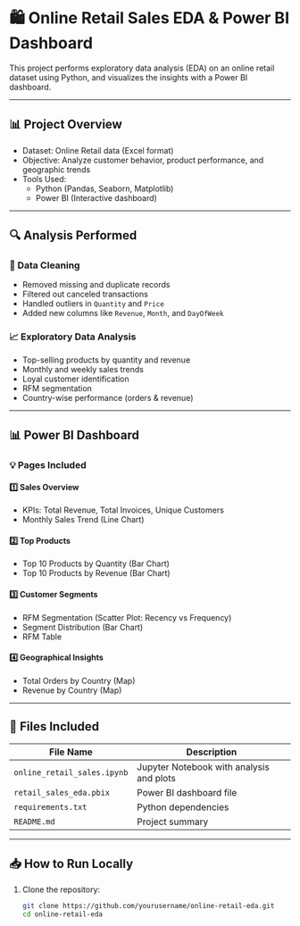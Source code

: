 # 🛍️ Online Retail Sales EDA & Power BI Dashboard

This project performs exploratory data analysis (EDA) on an online retail dataset using Python, and visualizes the insights with a Power BI dashboard.

---

## 📊 Project Overview

- Dataset: Online Retail data (Excel format)
- Objective: Analyze customer behavior, product performance, and geographic trends
- Tools Used:
  - Python (Pandas, Seaborn, Matplotlib)
  - Power BI (Interactive dashboard)

---

## 🔍 Analysis Performed

### 🧹 Data Cleaning
- Removed missing and duplicate records
- Filtered out canceled transactions
- Handled outliers in `Quantity` and `Price`
- Added new columns like `Revenue`, `Month`, and `DayOfWeek`

### 📈 Exploratory Data Analysis
- Top-selling products by quantity and revenue
- Monthly and weekly sales trends
- Loyal customer identification
- RFM segmentation
- Country-wise performance (orders & revenue)

---

## 📊 Power BI Dashboard

### 💡 Pages Included

#### 1️⃣ **Sales Overview**
- KPIs: Total Revenue, Total Invoices, Unique Customers
- Monthly Sales Trend (Line Chart)

#### 2️⃣ **Top Products**
- Top 10 Products by Quantity (Bar Chart)
- Top 10 Products by Revenue (Bar Chart)

#### 3️⃣ **Customer Segments**
- RFM Segmentation (Scatter Plot: Recency vs Frequency)
- Segment Distribution (Bar Chart)
- RFM Table

#### 4️⃣ **Geographical Insights**
- Total Orders by Country (Map)
- Revenue by Country (Map)

---

## 📂 Files Included

| File Name          | Description                            |
|--------------------|----------------------------------------|
| `online_retail_sales.ipynb` | Jupyter Notebook with analysis and plots |
| `retail_sales_eda.pbix` | Power BI dashboard file       |
| `requirements.txt`       | Python dependencies              |
| `README.md`              | Project summary                  |

---

## 📥 How to Run Locally

1. Clone the repository:
   ```bash
   git clone https://github.com/yourusername/online-retail-eda.git
   cd online-retail-eda
